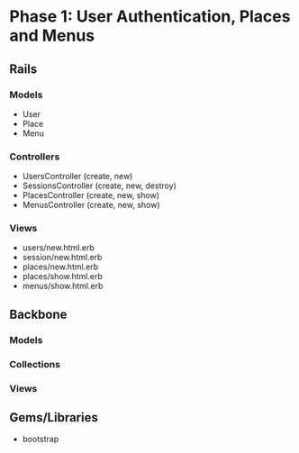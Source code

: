 # Phase 1: User Authentication, Places and Menus

## Rails
### Models
* User
* Place
* Menu

### Controllers
* UsersController (create, new)
* SessionsController (create, new, destroy)
* PlacesController (create, new, show)
* MenusController (create, new, show)

### Views
* users/new.html.erb
* session/new.html.erb
* places/new.html.erb
* places/show.html.erb
* menus/show.html.erb

## Backbone
### Models

### Collections

### Views

## Gems/Libraries
* bootstrap
